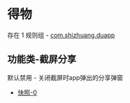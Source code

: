 # 得物

存在 1 规则组 - [com.shizhuang.duapp](/src/apps/com.shizhuang.duapp.ts)

## 功能类-截屏分享

默认禁用 - 关闭截屏时app弹出的分享弹窗

- [快照-0](https://i.gkd.li/import/13473449)
